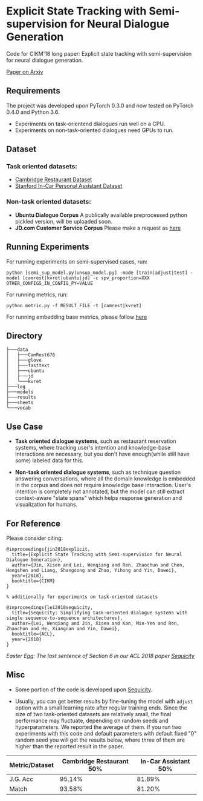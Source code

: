 # Explicit State Tracking with Semi-supervision for Neural Dialogue Generation

Code for CIKM'18 long paper: Explicit state tracking with semi-supervision for neural dialogue generation.

[Paper on Arxiv](https://arxiv.org/pdf/1808.10596.pdf)

## Requirements

The project was developed upon PyTorch 0.3.0 and now tested on PyTorch 0.4.0 and Python 3.6. 
- Experiments on task-orientend dialogues run well on a CPU.
- Experiments on non-task-oriented dialogues need GPUs to run.

## Dataset
### Task oriented datasets: 
- [Cambridge Restaurant Dataset](https://github.com/shawnwun/NNDIAL)
- [Stanford In-Car Personal Assistant Dataset](https://nlp.stanford.edu/blog/a-new-multi-turn-multi-domain-task-oriented-dialogue-dataset/)

### Non-task oriented datasets:
- **Ubuntu Dialogue Corpus** A publically available preprocessed python pickled version, will be uploaded soon.
- **JD.com Customer Service Corpus** Please make a request as [here](https://github.com/chenhongshen/HVMN)

## Running Experiments

For running experiments on semi-supervised cases, run:
```
python [semi_sup_model.py|unsup_model.py] -mode [train|adjust|test] -model [camrest|kvret|ubuntu|jd] -c spv_proportion=XXX OTHER_CONFIGS_IN_CONFIG_PY=VALUE
```
For running metrics, run:
```
python metric.py -f RESULT_FILE -t [camrest|kvret]
```
For running embedding base metrics, please follow [here](https://github.com/julianser/hed-dlg-truncated/tree/master/Evaluation)

## Directory

```
├───data
│   ├───CamRest676
│   ├───glove
│   ├───fasttext
│   ├───ubuntu
│   ├───jd
│   └───kvret
├───log
├───models
├───results
├───sheets
└───vocab
```

## Use Case
- **Task oriented dialogue systems**, such as restaurant reservation systems, where tracking user's intention and knowledge-base interactions are necessary, but you don't have enough(while still have some) labeled data for this.

- **Non-task oriented dialogue systems**, such as technique question answering conversations, where all the domain knowledge is embedded in the corpus and does not require knowledge base interaction. User's intention is completely not annotated, but the model can still extract context-aware "state spans" which helps response generation and visualization for humans.


## For Reference
Please consider citing:
```
@inproceedings{jin2018explicit,
  title={Explicit State Tracking with Semi-supervision for Neural Dialogue Generation},
  author={Jin, Xisen and Lei, Wenqiang and Ren, Zhaochun and Chen, Hongshen and Liang, Shangsong and Zhao, Yihong and Yin, Dawei},
  year={2018},
  booktitle={CIKM}
}

% additionally for experiments on task-oriented datasets

@inproceedings{lei2018sequicity,
  title={Sequicity: Simplifying task-oriented dialogue systems with single sequence-to-sequence architectures},
  author={Lei, Wenqiang and Jin, Xisen and Kan, Min-Yen and Ren, Zhaochun and He, Xiangnan and Yin, Dawei},
  booktitle={ACL},
  year={2018}
}
```

*Easter Egg: The last sentence of Section 6 in our ACL 2018 paper [Sequicity](https://www.comp.nus.edu.sg/~xiangnan/papers/acl18-sequicity.pdf)*

## Misc
- Some portion of the code is developed upon [Sequicity](https://github.com/WING-NUS/sequicity).

- Usually, you can get better results by fine-tuning the model with ``adjust`` option with a small learning rate after regular training ends. Since the size of two task-oriented datasets are relatively small, the final performance may fluctuate, depending on random seeds and hyperparameters. We reported the average of them. If you run two experiments with this code and default parameters with default fixed "0" random seed you will get the results below, where three of them are higher than the reported result in the paper.

 Metric/Dataset |Cambridge Restaurant 50% | In-Car Assistant 50% |
 -- | -- | --
 J.G. Acc | 95.14% | 81.89%
 Match |  93.58%  | 81.20%
